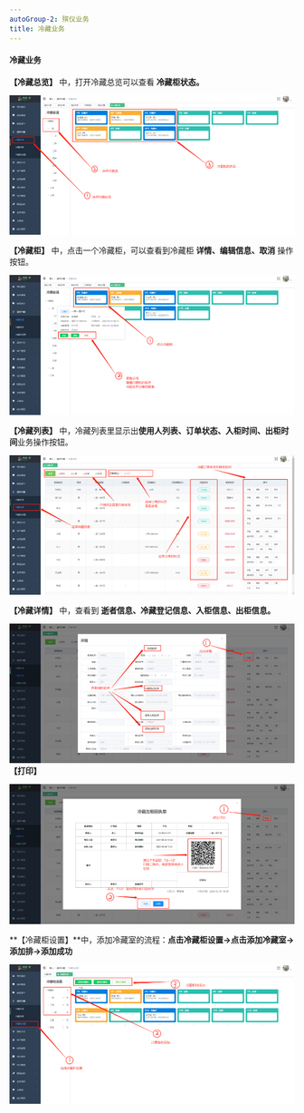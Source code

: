 ```yaml
---
autoGroup-2: 殡仪业务
title: 冷藏业务
---
```


#### 冷藏业务

**【冷藏总览】** 中，打开冷藏总览可以查看 **冷藏柜状态。**

 ![11](../../.vuepress/public/product/32.png)

**【冷藏柜】** 中，点击一个冷藏柜，可以查看到冷藏柜 **详情、编辑信息、取消** 操作按钮。

 ![11](../../.vuepress/public/product/33.png)

**【冷藏列表】** 中，冷藏列表里显示出**使用人列表、订单状态、入柜时间、出柜时间**业务操作按钮。

 ![11](../../.vuepress/public/product/34.png)

**【冷藏详情】** 中，查看到 **逝者信息、冷藏登记信息、入柜信息、出柜信息。**

 ![11](../../.vuepress/public/product/35.png)
**【打印】**

 ![11](../../.vuepress/public/product/36.png)

**【冷藏柜设置】**中，添加冷藏室的流程：**点击冷藏柜设置→点击添加冷藏室→添加排→添加成功**

 ![11](../../.vuepress/public/product/37.png)
